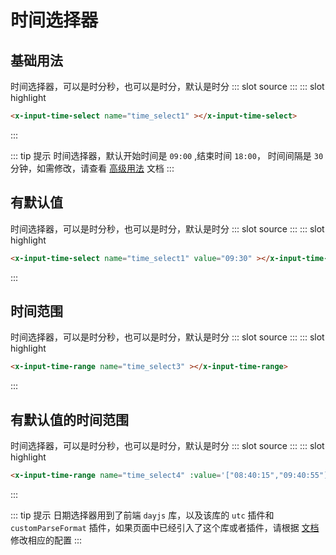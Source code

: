# 时间选择器

## 基础用法

<demo-block>
时间选择器，可以是时分秒，也可以是时分，默认是时分
::: slot source
<el-time-select v-model="time_select1">
</el-time-select>
:::
::: slot highlight

``` html
<x-input-time-select name="time_select1" ></x-input-time-select>
```
:::
</demo-block>

::: tip 提示
时间选择器，默认开始时间是 `09:00` ,结束时间 `18:00`， 时间间隔是 `30` 分钟，如需修改，请查看 [高级用法](/advanced/time.html) 文档
:::

## 有默认值

<demo-block>
时间选择器，可以是时分秒，也可以是时分，默认是时分
::: slot source
<el-time-select v-model="time_select2">
</el-time-select>
:::
::: slot highlight

``` html
<x-input-time-select name="time_select1" value="09:30" ></x-input-time-select>
```
:::
</demo-block>

## 时间范围

<demo-block>
时间选择器，可以是时分秒，也可以是时分，默认是时分
::: slot source
<el-time-picker v-model="time_select3" is-range>
</el-time-picker>
:::
::: slot highlight

``` html
<x-input-time-range name="time_select3" ></x-input-time-range>
```
:::
</demo-block>

## 有默认值的时间范围

<demo-block>
时间选择器，可以是时分秒，也可以是时分，默认是时分
::: slot source
<el-time-picker v-model="time_select4" is-range>
</el-time-picker>
:::
::: slot highlight

``` html
<x-input-time-range name="time_select4" :value='["08:40:15","09:40:55"]'></x-input-time-range>
```
:::
</demo-block>

::: tip 提示
日期选择器用到了前端 `dayjs` 库，以及该库的 `utc` 插件和 `customParseFormat` 插件，如果页面中已经引入了这个库或者插件，请根据 [文档](/guide/getting-started.html#自定义配置) 修改相应的配置
:::

<script>
export default {
    data(){
        return {
            time_select1:'',
            time_select2:"09:30",
            time_select3:[new Date(), new Date()],
            time_select4:[new Date(2016, 9, 10, 8, 40, 15), new Date(2016, 9, 10, 9, 40, 55)],
            slider2:80,
        };
    }
};
</script>